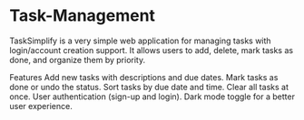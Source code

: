 # Task-Management
TaskSimplify is a very simple web application for managing tasks with login/account creation support. It allows users to add, delete, mark tasks as done, and organize them by priority. 

Features
Add new tasks with descriptions and due dates.
Mark tasks as done or undo the status.
Sort tasks by due date and time.
Clear all tasks at once.
User authentication (sign-up and login).
Dark mode toggle for a better user experience.
